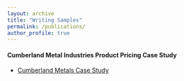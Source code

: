 ```yaml
---
layout: archive
title: "Writing Samples"
permalink: /publications/
author_profile: true
---
```


#### Cumberland Metal Industries Product Pricing Case Study
* [Cumberland Metals Case Study](https://github.com/newing21/newing21.github.io/blob/master/files/Cumberland_Metals_Case_Study.pdf)



